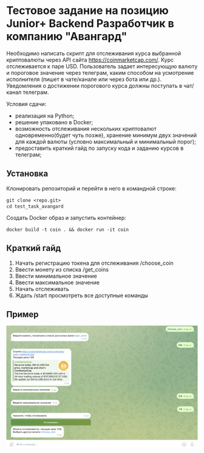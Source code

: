 # Тестовое задание на позицию Junior+ Backend Разработчик в компанию "Авангард"

Необходимо написать скрипт для отслеживания курса выбранной криптовалюты через API сайта https://coinmarketcap.com/.
Курс отслеживается к паре USD.
Пользователь задает интересующую валюту и пороговое значение через телеграм, каким способом на усмотрение исполнителя (пишет в чате/канале или через бота или др.).
Уведомления о достижении порогового курса должны поступать в чат/канал телеграм.

Условия сдачи:

- реализация на Python;
- решение упаковано в Docker;
- возможность отслеживания нескольких криптовалют одновременно(будет чуть позже), хранение минимум двух значений для каждой валюты (условно максимальный и минимальный порог);
- предоставить краткий гайд по запуску кода и заданию курсов в телеграм;

## Установка

Клонировать репозиторий и перейти в него в командной строке:

```
git clone <repo.git>
cd test_task_avangard
```

Cоздать Docker образ и запустить контейнер:

```
docker build -t coin . && docker run -it coin
```

## Краткий гайд

1. Начать регистрацию токена для отслеживания /choose_coin
2. Ввести монету из списка /get_coins
3. Ввести минимальное значение
4. Ввести максимальное значение
5. Начать отслеживать
6. Ждать
   /start просмотреть все доступные команды

## Пример

![alt text](./images_for_readme/track.png)
